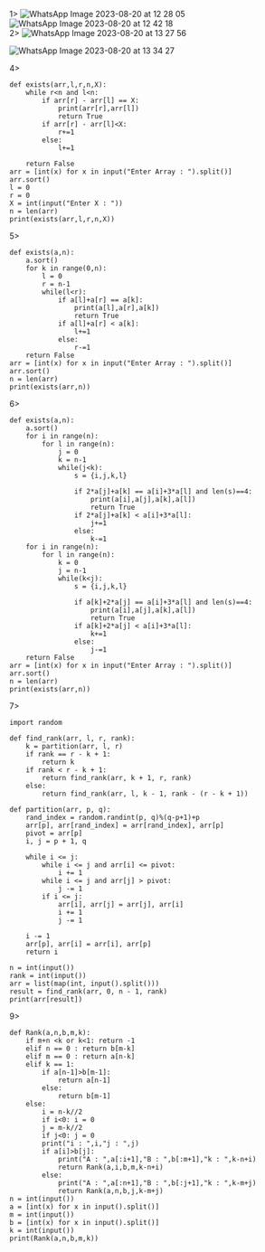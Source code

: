 1>
![WhatsApp Image 2023-08-20 at 12 28 05](https://github.com/23subbhashit/AlgoCode/assets/43717493/f98b8776-9ed1-46d0-9892-72be43e20199)
![WhatsApp Image 2023-08-20 at 12 42 18](https://github.com/23subbhashit/AlgoCode/assets/43717493/aba64f90-2157-4c08-a1aa-ee496e3671cc)
<br/>
2>
![WhatsApp Image 2023-08-20 at 13 27 56](https://github.com/23subbhashit/AlgoCode/assets/43717493/92fb0aa0-4512-4c69-8608-2b1c54faab03)

![WhatsApp Image 2023-08-20 at 13 34 27](https://github.com/23subbhashit/AlgoCode/assets/43717493/396ab2ea-5da5-4948-b81d-5ed0f8bf5917)

4>
```
def exists(arr,l,r,n,X):
    while r<n and l<n:
        if arr[r] - arr[l] == X:
            print(arr[r],arr[l])
            return True
        if arr[r] - arr[l]<X:
            r+=1
        else:
            l+=1
        
    return False
arr = [int(x) for x in input("Enter Array : ").split()]
arr.sort()
l = 0
r = 0
X = int(input("Enter X : "))
n = len(arr)
print(exists(arr,l,r,n,X))
```
5>
```
def exists(a,n):
    a.sort()
    for k in range(0,n):
        l = 0
        r = n-1
        while(l<r):
            if a[l]+a[r] == a[k]:
                print(a[l],a[r],a[k])
                return True
            if a[l]+a[r] < a[k]:
                l+=1
            else:
                r-=1
    return False
arr = [int(x) for x in input("Enter Array : ").split()]
arr.sort()
n = len(arr)
print(exists(arr,n))

```

6>
```
def exists(a,n):
    a.sort()
    for i in range(n):
        for l in range(n):
            j = 0
            k = n-1
            while(j<k):
                s = {i,j,k,l}
                
                if 2*a[j]+a[k] == a[i]+3*a[l] and len(s)==4:
                    print(a[i],a[j],a[k],a[l])
                    return True
                if 2*a[j]+a[k] < a[i]+3*a[l]:
                    j+=1
                else:
                    k-=1
    for i in range(n):
        for l in range(n):
            k = 0
            j = n-1
            while(k<j):
                s = {i,j,k,l}
                
                if a[k]+2*a[j] == a[i]+3*a[l] and len(s)==4:
                    print(a[i],a[j],a[k],a[l])
                    return True
                if a[k]+2*a[j] < a[i]+3*a[l]:
                    k+=1
                else:
                    j-=1
    return False
arr = [int(x) for x in input("Enter Array : ").split()]
arr.sort()
n = len(arr)
print(exists(arr,n))
```
7>
```
import random

def find_rank(arr, l, r, rank):
    k = partition(arr, l, r)
    if rank == r - k + 1:
        return k
    if rank < r - k + 1:
        return find_rank(arr, k + 1, r, rank)
    else:
        return find_rank(arr, l, k - 1, rank - (r - k + 1))

def partition(arr, p, q):
    rand_index = random.randint(p, q)%(q-p+1)+p
    arr[p], arr[rand_index] = arr[rand_index], arr[p]
    pivot = arr[p]
    i, j = p + 1, q

    while i <= j:
        while i <= j and arr[i] <= pivot:
            i += 1
        while i <= j and arr[j] > pivot:
            j -= 1
        if i <= j:
            arr[i], arr[j] = arr[j], arr[i]
            i += 1
            j -= 1

    i -= 1
    arr[p], arr[i] = arr[i], arr[p]
    return i

n = int(input())
rank = int(input())
arr = list(map(int, input().split()))
result = find_rank(arr, 0, n - 1, rank)
print(arr[result])
```
9>
```
def Rank(a,n,b,m,k):
    if m+n <k or k<1: return -1
    elif n == 0 : return b[m-k]
    elif m == 0 : return a[n-k]
    elif k == 1:
        if a[n-1]>b[m-1]:
            return a[n-1]
        else:
            return b[m-1]
    else:
        i = n-k//2
        if i<0: i = 0
        j = m-k//2
        if j<0: j = 0
        print("i : ",i,"j : ",j)
        if a[i]>b[j]:
            print("A : ",a[:i+1],"B : ",b[:m+1],"k : ",k-n+i)
            return Rank(a,i,b,m,k-n+i)
        else:
            print("A : ",a[:n+1],"B : ",b[:j+1],"k : ",k-m+j)
            return Rank(a,n,b,j,k-m+j)
n = int(input())
a = [int(x) for x in input().split()]
m = int(input())
b = [int(x) for x in input().split()]
k = int(input())
print(Rank(a,n,b,m,k))

```
